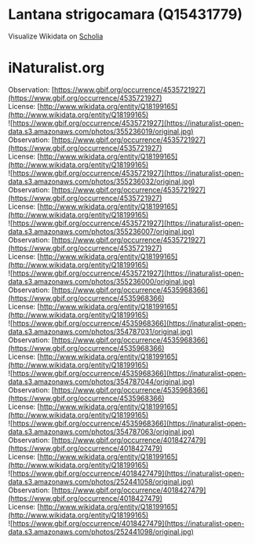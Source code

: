 
Lantana strigocamara (Q15431779)
================================
  
Visualize Wikidata on [Scholia](https://scholia.toolforge.org/taxon/Q15431779)
# iNaturalist.org
  
Observation: [https://www.gbif.org/occurrence/4535721927](https://www.gbif.org/occurrence/4535721927)  
License: [http://www.wikidata.org/entity/Q18199165](http://www.wikidata.org/entity/Q18199165)  
![https://www.gbif.org/occurrence/4535721927](https://inaturalist-open-data.s3.amazonaws.com/photos/355236019/original.jpg)  
Observation: [https://www.gbif.org/occurrence/4535721927](https://www.gbif.org/occurrence/4535721927)  
License: [http://www.wikidata.org/entity/Q18199165](http://www.wikidata.org/entity/Q18199165)  
![https://www.gbif.org/occurrence/4535721927](https://inaturalist-open-data.s3.amazonaws.com/photos/355236032/original.jpg)  
Observation: [https://www.gbif.org/occurrence/4535721927](https://www.gbif.org/occurrence/4535721927)  
License: [http://www.wikidata.org/entity/Q18199165](http://www.wikidata.org/entity/Q18199165)  
![https://www.gbif.org/occurrence/4535721927](https://inaturalist-open-data.s3.amazonaws.com/photos/355236007/original.jpg)  
Observation: [https://www.gbif.org/occurrence/4535721927](https://www.gbif.org/occurrence/4535721927)  
License: [http://www.wikidata.org/entity/Q18199165](http://www.wikidata.org/entity/Q18199165)  
![https://www.gbif.org/occurrence/4535721927](https://inaturalist-open-data.s3.amazonaws.com/photos/355236000/original.jpg)  
Observation: [https://www.gbif.org/occurrence/4535968366](https://www.gbif.org/occurrence/4535968366)  
License: [http://www.wikidata.org/entity/Q18199165](http://www.wikidata.org/entity/Q18199165)  
![https://www.gbif.org/occurrence/4535968366](https://inaturalist-open-data.s3.amazonaws.com/photos/354787031/original.jpg)  
Observation: [https://www.gbif.org/occurrence/4535968366](https://www.gbif.org/occurrence/4535968366)  
License: [http://www.wikidata.org/entity/Q18199165](http://www.wikidata.org/entity/Q18199165)  
![https://www.gbif.org/occurrence/4535968366](https://inaturalist-open-data.s3.amazonaws.com/photos/354787044/original.jpg)  
Observation: [https://www.gbif.org/occurrence/4535968366](https://www.gbif.org/occurrence/4535968366)  
License: [http://www.wikidata.org/entity/Q18199165](http://www.wikidata.org/entity/Q18199165)  
![https://www.gbif.org/occurrence/4535968366](https://inaturalist-open-data.s3.amazonaws.com/photos/354787063/original.jpg)  
Observation: [https://www.gbif.org/occurrence/4018427479](https://www.gbif.org/occurrence/4018427479)  
License: [http://www.wikidata.org/entity/Q18199165](http://www.wikidata.org/entity/Q18199165)  
![https://www.gbif.org/occurrence/4018427479](https://inaturalist-open-data.s3.amazonaws.com/photos/252441058/original.jpg)  
Observation: [https://www.gbif.org/occurrence/4018427479](https://www.gbif.org/occurrence/4018427479)  
License: [http://www.wikidata.org/entity/Q18199165](http://www.wikidata.org/entity/Q18199165)  
![https://www.gbif.org/occurrence/4018427479](https://inaturalist-open-data.s3.amazonaws.com/photos/252441098/original.jpg)